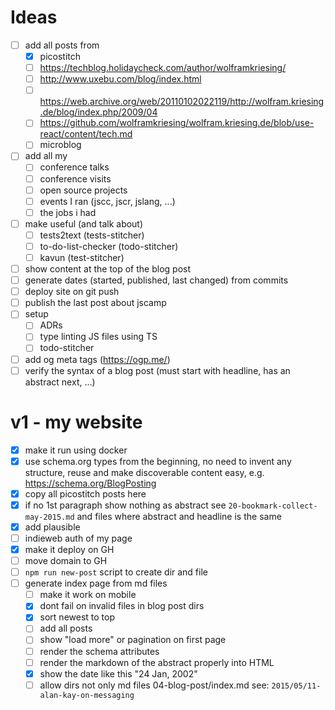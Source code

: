 # Ideas
- [ ] add all posts from
  - [x] picostitch  
  - [ ] https://techblog.holidaycheck.com/author/wolframkriesing/
  - [ ] http://www.uxebu.com/blog/index.html
  - [ ] https://web.archive.org/web/20110102022119/http://wolfram.kriesing.de/blog/index.php/2009/04
  - [ ] https://github.com/wolframkriesing/wolfram.kriesing.de/blob/use-react/content/tech.md
  - [ ] microblog
- [ ] add all my 
  - [ ] conference talks
  - [ ] conference visits
  - [ ] open source projects
  - [ ] events I ran (jscc, jscr, jslang, ...)
  - [ ] the jobs i had  
- [ ] make useful (and talk about)
  - [ ] tests2text (tests-stitcher)
  - [ ] to-do-list-checker (todo-stitcher)
  - [ ] kavun (test-stitcher)
- [ ] show content at the top of the blog post
- [ ] generate dates (started, published, last changed) from commits
- [ ] deploy site on git push
- [ ] publish the last post about jscamp
- [ ] setup
  - [ ] ADRs
  - [ ] type linting JS files using TS
  - [ ] todo-stitcher
- [ ] add og meta tags (https://ogp.me/)
- [ ] verify the syntax of a blog post (must start with headline, has an abstract next, ...)

# v1 - my website
- [x] make it run using docker
- [x] use schema.org types from the beginning, no need to invent any structure, reuse and make discoverable content easy, e.g. https://schema.org/BlogPosting
- [x] copy all picostitch posts here
- [x] if no 1st paragraph show nothing as abstract 
      see `20-bookmark-collect-may-2015.md` and files where abstract and headline is the same
- [x] add plausible
- [ ] indieweb auth of my page
- [x] make it deploy on GH
- [ ] move domain to GH
- [ ] `npm run new-post` script to create dir and file
- [ ] generate index page from md files
  - [ ] make it work on mobile
  - [x] dont fail on invalid files in blog post dirs
  - [x] sort newest to top
  - [ ] add all posts
  - [ ] show "load more" or pagination on first page
  - [ ] render the schema attributes
  - [ ] render the markdown of the abstract properly into HTML
  - [x] show the date like this "24 Jan, 2002"
  - [ ] allow dirs not only md files 04-blog-post/index.md
        see: `2015/05/11-alan-kay-on-messaging`        
